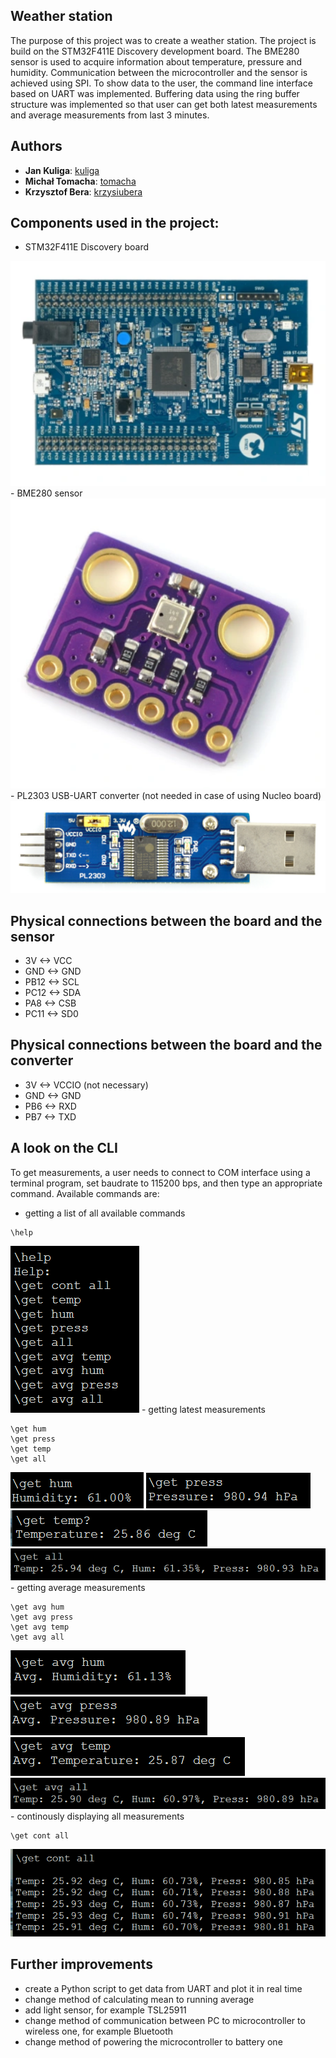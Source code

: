 ## Weather station
The purpose of this project was to create a weather station. The project is build on the STM32F411E Discovery development board. The BME280 sensor is used to acquire information 
about temperature, pressure and humidity. Communication between the microcontroller and the sensor is achieved using SPI. To show data to the user, the command line interface
based on UART was implemented. Buffering data using the ring buffer structure was implemented so that user can get both latest measurements and average measurements from last 3 
minutes. 

## Authors
* **Jan Kuliga**: [kuliga](https://github.com/kuliga)
* **Michał Tomacha**: [tomacha](https://github.com/tomacha)
* **Krzysztof Bera**: [krzysiubera](https://github.com/krzysiubera)

## Components used in the project:
- STM32F411E Discovery board
<img src="images/stm32f4.png" />
- BME280 sensor
<img src="images/bme280.png" />
- PL2303 USB-UART converter (not needed in case of using Nucleo board)
<img src="images/usb_uart_conv.png" />

## Physical connections between the board and the sensor
- 3V <-> VCC
- GND <-> GND
- PB12 <-> SCL
- PC12 <-> SDA
- PA8 <-> CSB
- PC11 <-> SD0

## Physical connections between the board and the converter
- 3V <-> VCCIO (not necessary)
- GND <-> GND
- PB6 <-> RXD
- PB7 <-> TXD

## A look on the CLI
To get measurements, a user needs to connect to COM interface using a terminal program, set baudrate to 115200 bps, and then type an appropriate command. Available commands are:
- getting a list of all available commands
```
\help
```
<img src="images/help.png" />
- getting latest measurements

```
\get hum
\get press
\get temp
\get all
```
<img src="images/get_hum.png" />
<img src="images/get_press.png" />
<img src="images/get_temp.png" />
<img src="images/get_all.png" />
- getting average measurements

```
\get avg hum
\get avg press
\get avg temp
\get avg all
```
<img src="images/get_avg_hum.png" />
<img src="images/get_avg_press.png" />
<img src="images/get_avg_temp.png" />
<img src="images/get_avg_all.png" />
- continously displaying all measurements

```
\get cont all
```
<img src="images/get_cont_all.png" />

## Further improvements
- create a Python script to get data from UART and plot it in real time
- change method of calculating mean to running average
- add light sensor, for example TSL25911
- change method of communication between PC to microcontroller to wireless one, for example Bluetooth
- change method of powering the microcontroller to battery one
